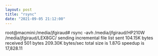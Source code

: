 ```yaml
---
layout: post
title: "rsync"
date: "2021-09-05 21:12:00"
---
```

root@macmini:/media/jfgiraud# rsync -avh /media/jfgiraud/HP210W /media/jfgiraud/LEX8GC/ sending incremental file list  sent 104.15K bytes  received 501 bytes  209.30K bytes/sec total size is 1.87G  speedup is 17,828.11 
